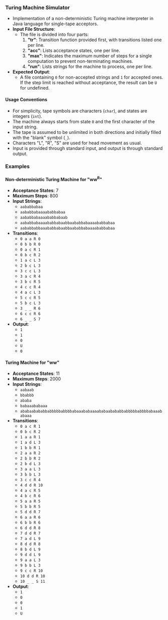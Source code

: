 ### Turing Machine Simulator

- Implementation of a non-deterministic Turing machine interpreter in Java language for single-tape acceptors.
- **Input File Structure**:
    - The file is divided into four parts:
        1. **"tr"**: Transition function provided first, with transitions listed one per line.
        2. **"acc"**: Lists acceptance states, one per line.
        3. **"max"**: Indicates the maximum number of steps for a single computation to prevent non-terminating
           machines.
        4. **"run"**: Lists strings for the machine to process, one per line.
- **Expected Output**:
    - A file containing `0` for non-accepted strings and `1` for accepted ones. If the step limit is reached without
      acceptance, the result can be `U` for undefined.

#### Usage Conventions

- For simplicity, tape symbols are characters (`char`), and states are integers (`int`).
- The machine always starts from state `0` and the first character of the input string.
- The tape is assumed to be unlimited in both directions and initially filled with the "blank" symbol (`_`).
- Characters "L", "R", "S" are used for head movement as usual.
- Input is provided through standard input, and output is through standard output.

### Examples

#### Non-deterministic Turing Machine for "ww<sup>R</sup>"

- **Acceptance States**: 7
- **Maximum Steps**: 800
- **Input Strings**:
    - `aababbabaa`
    - `aababbabaaaababbabaa`
    - `aababbabaaaababbabaab`
    - `aababbabaaaababbabaabbaababbabaaaababbabaa`
    - `aababbabbaaababbabaabbaababbabaaaababbabaa`
- **Transitions**:
    - `0 a a R 0`
    - `0 b b R 0`
    - `0 a c R 1`
    - `0 b c R 2`
    - `1 a c L 3`
    - `2 b c L 3`
    - `3 c c L 3`
    - `3 a c R 4`
    - `3 b c R 5`
    - `4 c c R 4`
    - `4 a c L 3`
    - `5 c c R 5`
    - `5 b c L 3`
    - `3 _ _ R 6`
    - `6 c c R 6`
    - `6 _ _ S 7`
- **Output**:
    - `1`
    - `1`
    - `0`
    - `U`
    - `0`

#### Turing Machine for "ww"

- **Acceptance States**: 11
- **Maximum Steps**: 2000
- **Input Strings**:
    - `aabaab`
    - `bbabbb`
    - `ababa`
    - `babaaababaaa`
    - `ababaabababbabbbbbabbbbabaaababaaaababaabababbabbbbbabbbbabaaababaaa`
- **Transitions**:
    - `0 a c R 1`
    - `0 b c R 2`
    - `1 a a R 1`
    - `1 a d L 3`
    - `1 b b R 1`
    - `2 a a R 2`
    - `2 b b R 2`
    - `2 b d L 3`
    - `3 a a L 3`
    - `3 b b L 3`
    - `3 c c R 4`
    - `4 d d R 10`
    - `4 a c R 5`
    - `4 b c R 6`
    - `5 a a R 5`
    - `5 b b R 5`
    - `5 d d R 7`
    - `6 a a R 6`
    - `6 b b R 6`
    - `6 d d R 8`
    - `7 d d R 7`
    - `7 a d L 9`
    - `8 d d R 8`
    - `8 b d L 9`
    - `9 d d L 9`
    - `9 a a L 3`
    - `9 b b L 3`
    - `9 c c R 10`
    - `10 d d R 10`
    - `10 _ _ S 11`
- **Output**:
    - `1`
    - `0`
    - `0`
    - `1`
    - `U`
